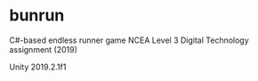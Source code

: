 # bunrun
C#-based endless runner game
NCEA Level 3 Digital Technology assignment (2019)

Unity 2019.2.1f1
